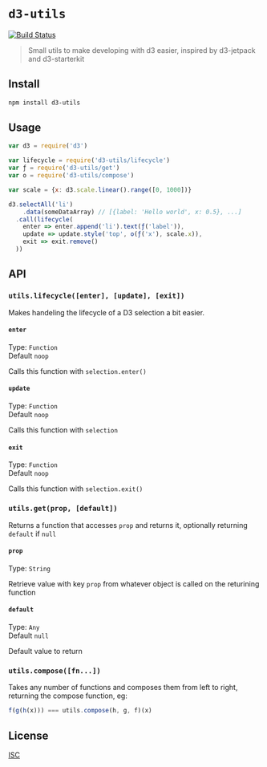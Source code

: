 # `d3-utils`

[![Build Status](https://travis-ci.org/emilbayes/d3-utils.svg?branch=master)](https://travis-ci.org/emilbayes/d3-utils)

> Small utils to make developing with d3 easier, inspired by d3-jetpack and d3-starterkit

## Install

```sh
npm install d3-utils
```

## Usage

```js
var d3 = require('d3')

var lifecycle = require('d3-utils/lifecycle')
var ƒ = require('d3-utils/get')
var o = require('d3-utils/compose')

var scale = {x: d3.scale.linear().range([0, 1000])}

d3.selectAll('li')
    .data(someDataArray) // [{label: 'Hello world', x: 0.5}, ...]
  .call(lifecycle(
    enter => enter.append('li').text(ƒ('label')),
    update => update.style('top', o(ƒ('x'), scale.x)),
    exit => exit.remove()
  ))

```

## API

### `utils.lifecycle([enter], [update], [exit])`

Makes handeling the lifecycle of a D3 selection a bit easier.

#### `enter`
Type: `Function`<br>
Default `noop`

Calls this function with `selection.enter()`

#### `update`
Type: `Function`<br>
Default `noop`

Calls this function with `selection`

#### `exit`
Type: `Function`<br>
Default `noop`

Calls this function with `selection.exit()`

### `utils.get(prop, [default])`

Returns a function that accesses `prop` and returns it, optionally returning
`default` if `null`

#### `prop`
Type: `String`

Retrieve value with key `prop` from whatever object is called on the returining
function

#### `default`
Type: `Any`<br>
Default `null`

Default value to return

### `utils.compose([fn...])`

Takes any number of functions and composes them from left to right, returning
the compose function, eg:

```js
f(g(h(x))) === utils.compose(h, g, f)(x)
```

## License

[ISC](LICENSE.md)
